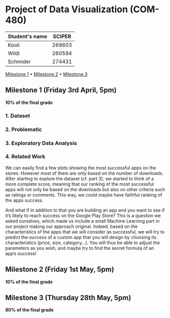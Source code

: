 # Project of Data Visualization (COM-480)

| Student's name | SCIPER |
| -------------- | ------ |
|     Kooli      | 269603 |
|     Wildi      | 260594 |
|     Schmider   | 274431 |

[Milestone 1](#milestone-1-friday-3rd-april-5pm) • [Milestone 2](#milestone-2-friday-1st-may-5pm) • [Milestone 3](#milestone-3-thursday-28th-may-5pm)

## Milestone 1 (Friday 3rd April, 5pm)

**10% of the final grade**
### 1. Dataset

### 2. Problematic

### 3. Exploratory Data Analysis

### 4. Related Work
We can easily find a few plots showing the most successful apps on the stores. However most of them are only based on the number of downloads. After starting to explore the dataset (cf. part 3), we started to think of a more complete score, meaning that our ranking of the most successful apps will not only be based on the downloads but also on other criteria such as ratings or comments. This way, we could maybe have faithful ranking of the apps success.

And what if in addition to that you are building an app and you want to see if it’s likely to reach success on the Google Play Store? This is a question we asked ourselves, which made us include a small Machine Learning part in our project making our approach original. Indeed, based on the characteristics of the apps that we will consider as successful, we will try to predict the success of a custom app that you will design by choosing its characteristics (price, size, category…). You will thus be able to adjust the parameters as you wish, and maybe try to find the secret formula of an app’s success!



## Milestone 2 (Friday 1st May, 5pm)

**10% of the final grade**




## Milestone 3 (Thursday 28th May, 5pm)

**80% of the final grade**

